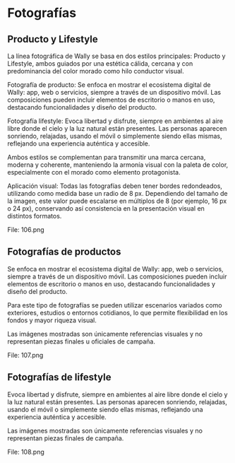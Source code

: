 # Fotografías

## Producto y Lifestyle

La línea fotográfica de Wally se basa en dos estilos principales: Producto y Lifestyle, ambos guiados por una estética cálida, cercana y con predominancia del color morado como hilo conductor visual.

Fotografía de producto:
Se enfoca en mostrar el ecosistema digital de Wally: app, web o servicios, siempre a través de un dispositivo móvil. Las composiciones pueden incluir elementos de escritorio o manos en uso, destacando funcionalidades y diseño del producto.

Fotografía lifestyle:
Evoca libertad y disfrute, siempre en ambientes al aire libre donde el cielo y la luz natural están presentes. Las personas aparecen sonriendo, relajadas, usando el móvil o simplemente siendo ellas mismas, reflejando una experiencia auténtica y accesible.

Ambos estilos se complementan para transmitir una marca cercana, moderna y coherente, manteniendo la armonía visual con la paleta de color, especialmente con el morado como elemento protagonista.

Aplicación visual:
Todas las fotografías deben tener bordes redondeados, utilizando como medida base un radio de 8 px. Dependiendo del tamaño de la imagen, este valor puede escalarse en múltiplos de 8 (por ejemplo, 16 px o 24 px), conservando así consistencia en la presentación visual en distintos formatos.

File: 106.png

## Fotografías de productos

Se enfoca en mostrar el ecosistema digital de Wally: app, web o servicios, siempre a través de un dispositivo móvil. Las composiciones pueden incluir elementos de escritorio o manos en uso, destacando funcionalidades y diseño del producto.

Para este tipo de fotografías se pueden utilizar escenarios variados como exteriores, estudios o entornos cotidianos, lo que permite flexibilidad en los fondos y mayor riqueza visual.

Las imágenes mostradas son únicamente referencias visuales y no representan piezas finales u oficiales de campaña.

File: 107.png

## Fotografías de lifestyle

Evoca libertad y disfrute, siempre en ambientes al aire libre donde el cielo y la luz natural están presentes. Las personas aparecen sonriendo, relajadas, usando el móvil o simplemente siendo ellas mismas, reflejando una experiencia auténtica y accesible.

Las imágenes mostradas son únicamente referencias visuales y no representan piezas finales de campaña.

File: 108.png